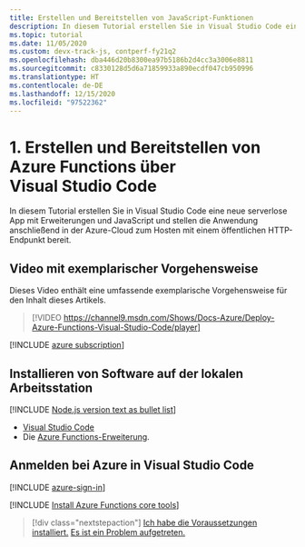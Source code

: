 ```yaml
---
title: Erstellen und Bereitstellen von JavaScript-Funktionen
description: In diesem Tutorial erstellen Sie in Visual Studio Code eine neue serverlose App mit Erweiterungen und JavaScript und stellen die Anwendung anschließend in der Azure-Cloud zum Hosten mit einem öffentlichen HTTP-Endpunkt bereit.
ms.topic: tutorial
ms.date: 11/05/2020
ms.custom: devx-track-js, contperf-fy21q2
ms.openlocfilehash: dba446d20b8300ea97b5186b2d4cc3a3006e8811
ms.sourcegitcommit: c8330128d5d6a71859933a890ecdf047cb950996
ms.translationtype: HT
ms.contentlocale: de-DE
ms.lasthandoff: 12/15/2020
ms.locfileid: "97522362"
---
```

# <a name="1-create-and-deploy-azure-functions-from-visual-studio-code"></a>1. Erstellen und Bereitstellen von Azure Functions über Visual Studio Code

In diesem Tutorial erstellen Sie in Visual Studio Code eine neue serverlose App mit Erweiterungen und JavaScript und stellen die Anwendung anschließend in der Azure-Cloud zum Hosten mit einem öffentlichen HTTP-Endpunkt bereit.

## <a name="walkthrough-video"></a>Video mit exemplarischer Vorgehensweise

Dieses Video enthält eine umfassende exemplarische Vorgehensweise für den Inhalt dieses Artikels.

> [!VIDEO https://channel9.msdn.com/Shows/Docs-Azure/Deploy-Azure-Functions-Visual-Studio-Code/player]

[!INCLUDE [azure subscription](../includes/environment-subscription-h2.md)]

## <a name="install-software-to-local-workstation"></a>Installieren von Software auf der lokalen Arbeitsstation

[!INCLUDE [Node.js version text as bullet list](../includes/environment-nodejs-bullet-list.md)]
- [Visual Studio Code](https://code.visualstudio.com/)
- Die [Azure Functions-Erweiterung](https://marketplace.visualstudio.com/items?itemName=ms-azuretools.vscode-azurefunctions).

## <a name="sign-in-to-azure-in-visual-studio-code"></a>Anmelden bei Azure in Visual Studio Code

[!INCLUDE [azure-sign-in](../includes/azure-sign-in-vscode.md)]

[!INCLUDE [Install Azure Functions core tools](../includes/environment-functions-core-tools.md)]

> [!div class="nextstepaction"]
> [Ich habe die Voraussetzungen installiert.](tutorial-vscode-serverless-node-create-local.md) [Es ist ein Problem aufgetreten.](https://www.research.net/r/PWZWZ52?tutorial=node-deployment-azurefunctions&step=getting-started)
